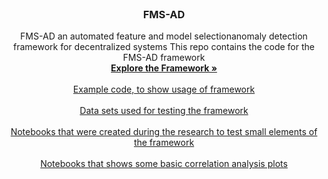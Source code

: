 <!--
*** Thanks for checking out the Best-README-Template. If you have a suggestion
*** that would make this better, please fork the repo and create a pull request
*** or simply open an issue with the tag "enhancement".
*** Thanks again! Now go create something AMAZING! :D
***
***
***
*** To avoid retyping too much info. Do a search and replace for the following:
*** github_username, repo_name, twitter_handle, email, project_title, project_description
-->



<!-- PROJECT SHIELDS -->
<!--
*** I'm using markdown "reference style" links for readability.
*** Reference links are enclosed in brackets [ ] instead of parentheses ( ).
*** See the bottom of this document for the declaration of the reference variables
*** for contributors-url, forks-url, etc. This is an optional, concise syntax you may use.
*** https://www.markdownguide.org/basic-syntax/#reference-style-links
-->


<!-- PROJECT LOGO -->
<br />
<p>
  <a href="https://github.com/ole_2252/FMS-AD">
  </a>

  <h3 align="center">FMS-AD</h3>

  <p align="center">
    FMS-AD an automated feature and model selectionanomaly detection framework for decentralized systems
    This repo contains the code for the FMS-AD framework
    <br />
    <a href="https://github.com/ole2252/FMS-AD/blob/main/Framework.py"><strong>Explore the Framework »</strong></a>
    <br />
    <br />
    <a href="https://github.com/ole2252/FMS-AD/blob/main/example.ipynb">Example code, to show usage of framework</a>
  <br /><br />
    <a href="https://github.com/ole2252/FMS-AD/tree/main/data">Data sets used for testing the framework</a>
  <br /><br />
    <a href="https://github.com/ole2252/FMS-AD/tree/main/test_code">Notebooks that were created during the research to test small elements of the framework</a>
  <br /><br />
    <a href="https://github.com/ole2252/FMS-AD/blob/main/Correlation%20analysis.ipynb">Notebooks that shows some basic correlation analysis plots</a>

  

  </p>
</p>
